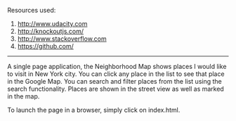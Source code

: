 Resources used:

1. http://www.udacity.com
2. http://knockoutjs.com/
3. http://www.stackoverflow.com
3. https://github.com/


------------------------------------------------------------------------------------------------------------------------------------------------------------------------------------------------

A single page application, the Neighborhood Map shows places I would like to visit in New York city. You can click any place in the list to see that place in the Google Map. You can search and filter places from the list using the search functionality. Places are shown in the street view as well as marked in the map.

To launch the page in a browser, simply click on index.html.